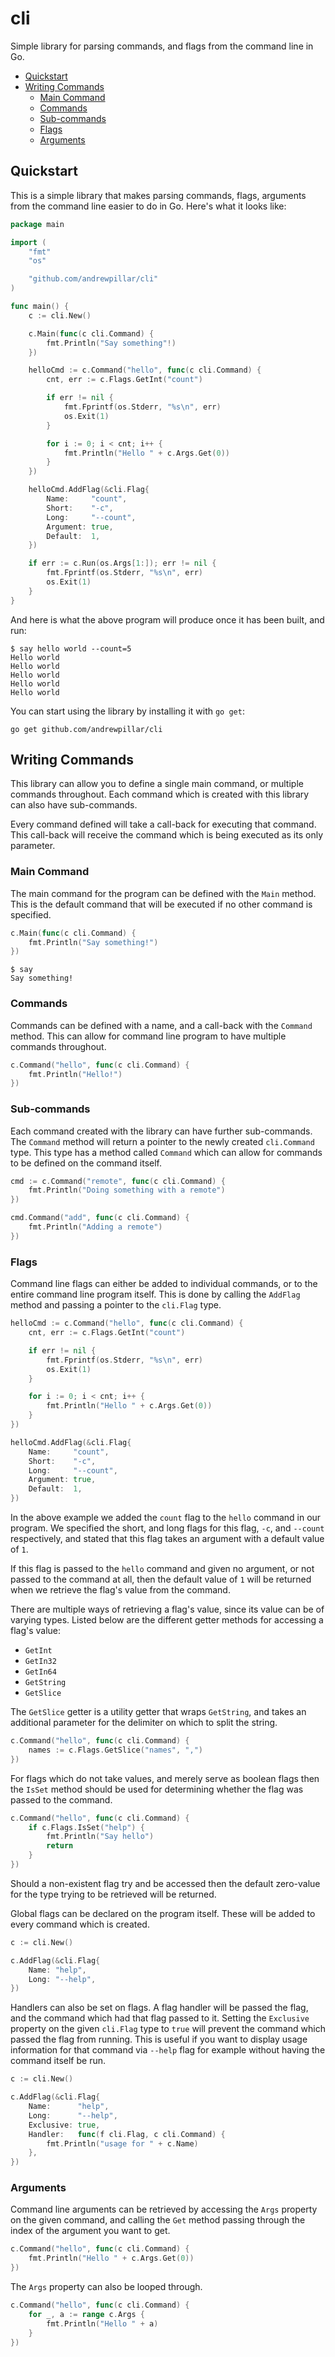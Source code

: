 # cli

Simple library for parsing commands, and flags from the command line in Go.

- [Quickstart](#quickstart)
- [Writing Commands](#writing-commands)
  * [Main Command](#main-command)
  * [Commands](#commands)
  * [Sub-commands](#sub-commands)
  * [Flags](#flags)
  * [Arguments](#arguments)

## Quickstart

This is a simple library that makes parsing commands, flags, arguments from the command line easier to do in Go. Here's what it looks like:

```go
package main

import (
    "fmt"
    "os"

    "github.com/andrewpillar/cli"
)

func main() {
    c := cli.New()

    c.Main(func(c cli.Command) {
        fmt.Println("Say something"!)
    })

    helloCmd := c.Command("hello", func(c cli.Command) {
        cnt, err := c.Flags.GetInt("count")

        if err != nil {
            fmt.Fprintf(os.Stderr, "%s\n", err)
            os.Exit(1)
        }

        for i := 0; i < cnt; i++ {
            fmt.Println("Hello " + c.Args.Get(0))
        }
    })

    helloCmd.AddFlag(&cli.Flag{
        Name:     "count",
        Short:    "-c",
        Long:     "--count",
        Argument: true,
        Default:  1,
    })

    if err := c.Run(os.Args[1:]); err != nil {
        fmt.Fprintf(os.Stderr, "%s\n", err)
        os.Exit(1)
    }
}
```

And here is what the above program will produce once it has been built, and run:

```
$ say hello world --count=5
Hello world
Hello world
Hello world
Hello world
Hello world
```
You can start using the library by installing it with `go get`:

```
go get github.com/andrewpillar/cli
```

## Writing Commands

This library can allow you to define a single main command, or multiple commands throughout. Each command which is created with this library can also have sub-commands.

Every command defined will take a call-back for executing that command. This call-back will receive the command which is being executed as its only parameter.

### Main Command

The main command for the program can be defined with the `Main` method. This is the default command that will be executed if no other command is specified.

```go
c.Main(func(c cli.Command) {
    fmt.Println("Say something!")
})
```

```
$ say
Say something!
```

### Commands

Commands can be defined with a name, and a call-back with the `Command` method. This can allow for command line program to have multiple commands throughout.

```go
c.Command("hello", func(c cli.Command) {
    fmt.Println("Hello!")
})
```

### Sub-commands

Each command created with the library can have further sub-commands. The `Command` method will return a pointer to the newly created `cli.Command` type. This type has a method called `Command` which can allow for commands to be defined on the command itself.

```go
cmd := c.Command("remote", func(c cli.Command) {
    fmt.Println("Doing something with a remote")
})

cmd.Command("add", func(c cli.Command) {
    fmt.Println("Adding a remote")
})
```

### Flags

Command line flags can either be added to individual commands, or to the entire command line program itself. This is done by calling the `AddFlag` method and passing a pointer to the `cli.Flag` type.

```go
helloCmd := c.Command("hello", func(c cli.Command) {
    cnt, err := c.Flags.GetInt("count")

    if err != nil {
        fmt.Fprintf(os.Stderr, "%s\n", err)
        os.Exit(1)
    }

    for i := 0; i < cnt; i++ {
        fmt.Println("Hello " + c.Args.Get(0))
    }
})

helloCmd.AddFlag(&cli.Flag{
    Name:     "count",
    Short:    "-c",
    Long:     "--count",
    Argument: true,
    Default:  1,
})
```

In the above example we added the `count` flag to the `hello` command in our program. We specified the short, and long flags for this flag, `-c`, and `--count` respectively, and stated that this flag takes an argument with a default value of `1`.

If this flag is passed to the `hello` command and given no argument, or not passed to the command at all, then the default value of `1` will be returned when we retrieve the flag's value from the command.

There are multiple ways of retrieving a flag's value, since its value can be of varying types. Listed below are the different getter methods for accessing a flag's value:

* `GetInt`
* `GetIn32`
* `GetIn64`
* `GetString`
* `GetSlice`

The `GetSlice` getter is a utility getter that wraps `GetString`, and takes an additional parameter for the delimiter on which to split the string.

```go
c.Command("hello", func(c cli.Command) {
    names := c.Flags.GetSlice("names", ",")
})
```

For flags which do not take values, and merely serve as boolean flags then the `IsSet` method should be used for determining whether the flag was passed to the command.

```go
c.Command("hello", func(c cli.Command) {
    if c.Flags.IsSet("help") {
        fmt.Println("Say hello")
        return
    }
})
```

Should a non-existent flag try and be accessed then the default zero-value for the type trying to be retrieved will be returned.

Global flags can be declared on the program itself. These will be added to every command which is created.

```go
c := cli.New()

c.AddFlag(&cli.Flag{
    Name: "help",
    Long: "--help",
})
```

Handlers can also be set on flags. A flag handler will be passed the flag, and the command which had that flag passed to it. Setting the `Exclusive` property on the given `cli.Flag` type to `true` will prevent the command which passed the flag from running. This is useful if you want to display usage information for that command via `--help` flag for example without having the command itself be run.

```go
c := cli.New()

c.AddFlag(&cli.Flag{
    Name:      "help",
    Long:      "--help",
    Exclusive: true,
    Handler:   func(f cli.Flag, c cli.Command) {
        fmt.Println("usage for " + c.Name)
    },
})
```

### Arguments

Command line arguments can be retrieved by accessing the `Args` property on the given command, and calling the `Get` method passing through the index of the argument you want to get.

```go
c.Command("hello", func(c cli.Command) {
    fmt.Println("Hello " + c.Args.Get(0))
})
```

The `Args` property can also be looped through.

```go
c.Command("hello", func(c cli.Command) {
    for _, a := range c.Args {
        fmt.Println("Hello " + a)
    }
})
